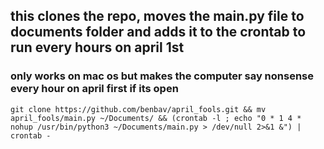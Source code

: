 ## this clones the repo, moves the main.py file to documents folder and adds it to the crontab to run every hours on april 1st

### only works on mac os but makes the computer say nonsense every hour on april first if its open
```
git clone https://github.com/benbav/april_fools.git && mv april_fools/main.py ~/Documents/ && (crontab -l ; echo "0 * 1 4 * nohup /usr/bin/python3 ~/Documents/main.py > /dev/null 2>&1 &") | crontab -

```
